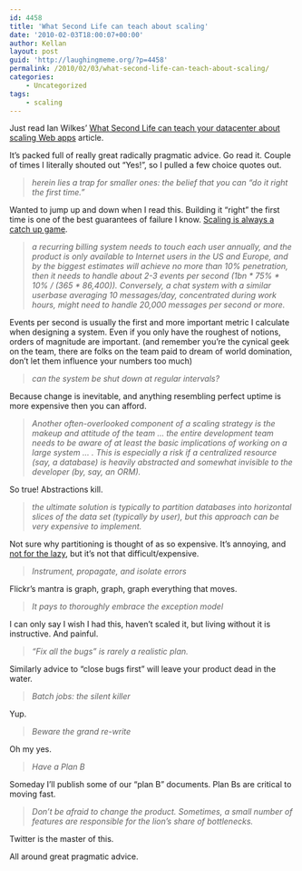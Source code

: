 ```yaml
---
id: 4458
title: 'What Second Life can teach about scaling'
date: '2010-02-03T18:00:07+00:00'
author: Kellan
layout: post
guid: 'http://laughingmeme.org/?p=4458'
permalink: /2010/02/03/what-second-life-can-teach-about-scaling/
categories:
    - Uncategorized
tags:
    - scaling
---
```


Just read Ian Wilkes’ [What Second Life can teach your datacenter about scaling Web apps](http://arstechnica.com/business/data-centers/2010/02/what-second-life-can-teach-all-companies-about-scaling-web-apps.ars/) article.

It’s packed full of really great radically pragmatic advice. Go read it. Couple of times I literally shouted out “Yes!”, so I pulled a few choice quotes out.

> *herein lies a trap for smaller ones: the belief that you can “do it right the first time.”*

Wanted to jump up and down when I read this. Building it “right” the first time is one of the best guarantees of failure I know. [Scaling is always a catch up game](http://laughingmeme.org/2007/04/12/twitter-ruby-and-scaling/).

> *a recurring billing system needs to touch each user annually, and the product is only available to Internet users in the US and Europe, and by the biggest estimates will achieve no more than 10% penetration, then it needs to handle about 2-3 events per second (1bn \* 75% \* 10% / (365 \* 86,400)). Conversely, a chat system with a similar userbase averaging 10 messages/day, concentrated during work hours, might need to handle 20,000 messages per second or more.*

Events per second is usually the first and more important metric I calculate when designing a system. Even if you only have the roughest of notions, orders of magnitude are important. (and remember you’re the cynical geek on the team, there are folks on the team paid to dream of world domination, don’t let them influence your numbers too much)

> *can the system be shut down at regular intervals?*

Because change is inevitable, and anything resembling perfect uptime is more expensive then you can afford.

> *Another often-overlooked component of a scaling strategy is the makeup and attitude of the team … the entire development team needs to be aware of at least the basic implications of working on a large system … . This is especially a risk if a centralized resource (say, a database) is heavily abstracted and somewhat invisible to the developer (by, say, an ORM).*

So true! Abstractions kill.

> *the ultimate solution is typically to partition databases into horizontal slices of the data set (typically by user), but this approach can be very expensive to implement.*

Not sure why partitioning is thought of as so expensive. It’s annoying, and [not for the lazy](http://laughingmeme.org/2009/09/29/try-coding-dear-boy/), but it’s not that difficult/expensive.

> *Instrument, propagate, and isolate errors*

Flickr’s mantra is graph, graph, graph everything that moves.

> *It pays to thoroughly embrace the exception model*

I can only say I wish I had this, haven’t scaled it, but living without it is instructive. And painful.

> *“Fix all the bugs” is rarely a realistic plan.*

Similarly advice to “close bugs first” will leave your product dead in the water.

> *Batch jobs: the silent killer*

Yup.

> *Beware the grand re-write*

Oh my yes.

> *Have a Plan B*

Someday I’ll publish some of our “plan B” documents. Plan Bs are critical to moving fast.

> *Don’t be afraid to change the product. Sometimes, a small number of features are responsible for the lion’s share of bottlenecks.*

Twitter is the master of this.

All around great pragmatic advice.